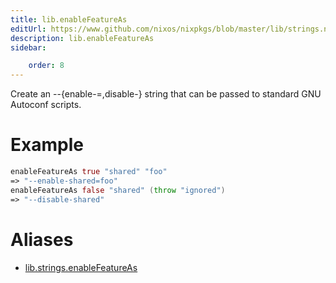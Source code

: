 ```yaml
---
title: lib.enableFeatureAs
editUrl: https://www.github.com/nixos/nixpkgs/blob/master/lib/strings.nix#L1161C21
description: lib.enableFeatureAs
sidebar:

    order: 8
---
```


Create an --{enable-<feat>=<value>,disable-<feat>} string that can be passed to
standard GNU Autoconf scripts.

# Example

```nix
enableFeatureAs true "shared" "foo"
=> "--enable-shared=foo"
enableFeatureAs false "shared" (throw "ignored")
=> "--disable-shared"
```


# Aliases

- [lib.strings.enableFeatureAs](/nix-doc-comments/reference/lib/strings/lib-strings-enableFeatureAs)


